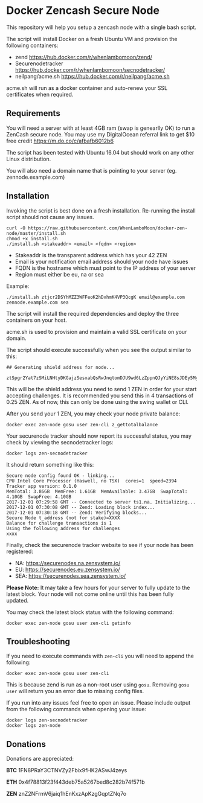 # Docker Zencash Secure Node

This repository will help you setup a zencash node with a single bash script.

The script will install Docker on a fresh Ubuntu VM and provision the following
containers:

- zend https://hub.docker.com/r/whenlambomoon/zend/
- Securenodetracker https://hub.docker.com/r/whenlambomoon/secnodetracker/
- neilpang/acme.sh https://hub.docker.com/r/neilpang/acme.sh

acme.sh will run as a docker container and auto-renew your SSL certificates when required.

## Requirements

You will need a server with at least 4GB ram (swap is genearlly OK) to run a ZenCash secure node.
You may use my DigitalOcean referral link to get $10 free credit https://m.do.co/c/afbafb6012b6

The script has been tested with Ubuntu 16.04 but should work on any other Linux distribution.

You will also need a domain name that is pointing to your server (eg. zennode.example.com)

## Installation

Invoking the script is best done on a fresh installation. Re-running the install script should not
cause any issues.

```
curl -O https://raw.githubusercontent.com/WhenLamboMoon/docker-zen-node/master/install.sh
chmod +x install.sh
./install.sh <stakeaddr> <email> <fqdn> <region>
```

- Stakeaddr is the transparent address which has your 42 ZEN
- Email is your notification email address should your node have issues
- FQDN is the hostname which must point to the IP address of your server
- Region must either be eu, na or sea

Example:

`./install.sh ztjcr2DSYhMZZ3WFFeoK2hDxhmK4VP3QcgK email@example.com zennode.example.com sea`

The script will install the required dependencies and deploy the three containers on your host.

acme.sh is used to provision and maintain a valid SSL certificate on your domain.

The script should execute successfully when you see the output similar to this:

```
## Generating shield address for node...

ztSpgr2Yat7zSMiLNHtyDKGajzSesxabQsRwJnqtomDJU9wd6LzZppnQJyYiNE8sJDEy5MyTiMrSjf3bWcMKgtF9xcEY4eA
```

This will be the shield address you need to send 1 ZEN in order for your start accepting challenges. It is recommended you send this in 4 transactions of 0.25 ZEN. As of now, this can only be done using the swing wallet or CLI.

After you send your 1 ZEN, you may check your node private balance:

```
docker exec zen-node gosu user zen-cli z_gettotalbalance
```

Your securenode tracker should now report its successful status, you may check by viewing the secnodetracker logs:

```
docker logs zen-secnodetracker
```

It should return something like this:

```
Secure node config found OK - linking...
CPU Intel Core Processor (Haswell, no TSX)  cores=1  speed=2394
Tracker app version: 0.1.0
MemTotal: 3.86GB  MemFree: 1.61GB  MemAvailable: 3.47GB  SwapTotal: 4.10GB  SwapFree: 4.10GB  
2017-12-01 07:29:58 GMT -- Connected to server ts1.na. Initializing...
2017-12-01 07:30:08 GMT -- Zend: Loading block index...
2017-12-01 07:30:18 GMT -- Zend: Verifying blocks...
Secure Node t_address (not for stake)=XXXX
Balance for challenge transactions is 1
Using the following address for challenges
xxxx
```

Finally, check the securenode tracker website to see if your node has been registered:

- NA: https://securenodes.na.zensystem.io/
- EU: https://securenodes.eu.zensystem.io/
- SEA: https://securenodes.sea.zensystem.io/

**Please Note:** It may take a few hours for your server to fully update to the latest block. Your node will not come online until this has been fully updated.

You may check the latest block status with the following command:

```
docker exec zen-node gosu user zen-cli getinfo
```

## Troubleshooting

If you need to execute commands with `zen-cli` you will need to append the following:

```
docker exec zen-node gosu user zen-cli
```

This is because zend is run as a non-root user using `gosu`. Removing `gosu user` will return
you an error due to missing config files.

If you run into any issues feel free to open an issue. Please include output from the following commands when opening your issue:

```
docker logs zen-secnodetracker
docker logs zen-node
```

## Donations

Donations are appreciated:

**BTC** 1FN8PRaY3CTNVZy2Fbix9fHK2ASwJ4zeys

**ETH** 0x4f78813f23f443deb75a5267bed8c282b74f571b

**ZEN** znZ2NFrmV6jaiq1hEnKxzApKzgGqptZNq7o
